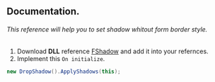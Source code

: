 ## Documentation.

###### This reference will help you to set shadow whitout form border style.
1. Download **DLL** reference [FShadow](https://github.com/dvhamham/CsharpShadow/raw/main/FShadow.rar) and add it into your refernces.
2. Implement this `On initialize`.
```csharp
new DropShadow().ApplyShadows(this);
 ```
